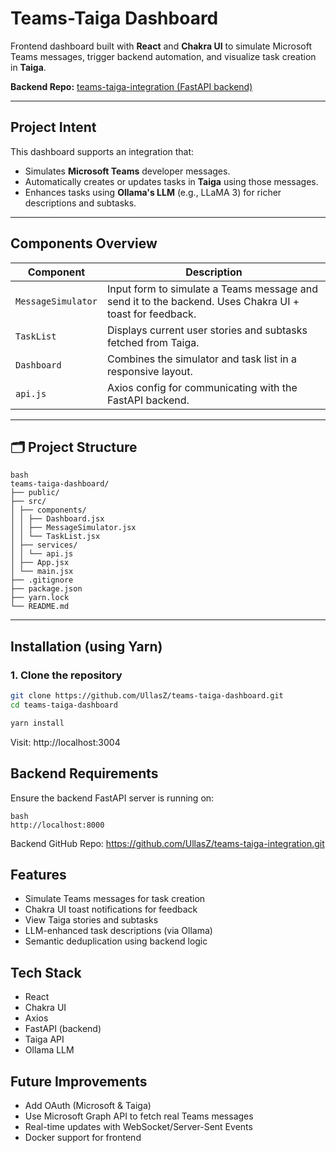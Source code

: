# Teams-Taiga Dashboard

Frontend dashboard built with **React** and **Chakra UI** to simulate Microsoft Teams messages, trigger backend automation, and visualize task creation in **Taiga**.

**Backend Repo:** [teams-taiga-integration (FastAPI backend)](https://github.com/UllasZ/teams-taiga-integration)

---

## Project Intent

This dashboard supports an integration that:

- Simulates **Microsoft Teams** developer messages.
- Automatically creates or updates tasks in **Taiga** using those messages.
- Enhances tasks using **Ollama's LLM** (e.g., LLaMA 3) for richer descriptions and subtasks.

---

## Components Overview

| Component | Description |
|----------|-------------|
| `MessageSimulator` | Input form to simulate a Teams message and send it to the backend. Uses Chakra UI + toast for feedback. |
| `TaskList`         | Displays current user stories and subtasks fetched from Taiga. |
| `Dashboard`        | Combines the simulator and task list in a responsive layout. |
| `api.js`           | Axios config for communicating with the FastAPI backend. |

---

## 🗂️ Project Structure
```
bash
teams-taiga-dashboard/
├── public/
├── src/
│ ├── components/
│ │ ├── Dashboard.jsx
│ │ ├── MessageSimulator.jsx
│ │ └── TaskList.jsx
│ ├── services/
│ │ └── api.js
│ ├── App.jsx
│ └── main.jsx
├── .gitignore
├── package.json
├── yarn.lock
└── README.md
```

---

## Installation (using Yarn)

### 1. Clone the repository

```bash
git clone https://github.com/UllasZ/teams-taiga-dashboard.git
cd teams-taiga-dashboard
```

```bash
yarn install
```
Visit: http://localhost:3004

## Backend Requirements
Ensure the backend FastAPI server is running on:

```
bash
http://localhost:8000 
```
Backend GitHub Repo: https://github.com/UllasZ/teams-taiga-integration.git

## Features
- Simulate Teams messages for task creation
- Chakra UI toast notifications for feedback
- View Taiga stories and subtasks
- LLM-enhanced task descriptions (via Ollama)
- Semantic deduplication using backend logic

## Tech Stack
- React
- Chakra UI
- Axios
- FastAPI (backend)
- Taiga API
- Ollama LLM

## Future Improvements
- Add OAuth (Microsoft & Taiga)
- Use Microsoft Graph API to fetch real Teams messages
- Real-time updates with WebSocket/Server-Sent Events
- Docker support for frontend
